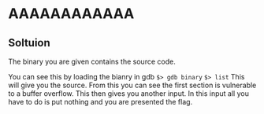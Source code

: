 # AAAAAAAAAAAA
## Soltuion

The binary you are given contains the source code.

You can see this by loading the bianry in gdb
`$> gdb binary`
`$> list`
This will give you the source. From this you can see the first section is vulnerable to a buffer overflow. This then gives you another input. In this input all you have to do is put nothing and you are presented the flag.
